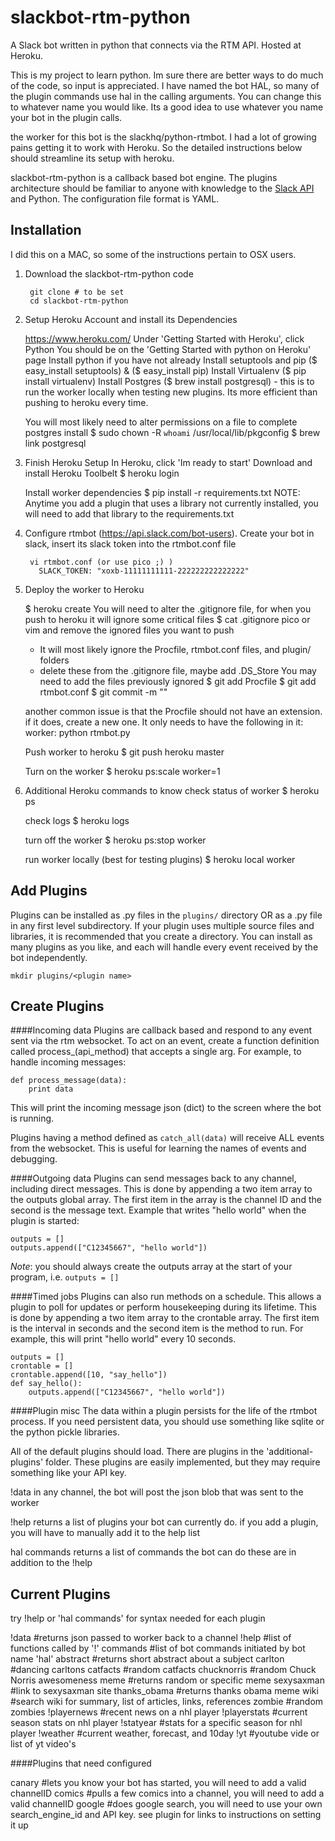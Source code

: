 slackbot-rtm-python
=============
A Slack bot written in python that connects via the RTM API. Hosted at Heroku. 

This is my project to learn python. Im sure there are better ways to do much of the code, so input is appreciated. I have named the bot HAL, so many of the plugin commands use hal in the calling arguments. You can change this to whatever name you would like. Its a good idea to use whatever you name your bot in the plugin calls.

the worker for this bot is the slackhq/python-rtmbot. I had a lot of growing pains getting it to work with Heroku. So the detailed instructions below should streamline its setup with heroku. 

slackbot-rtm-python is a callback based bot engine. The plugins architecture should be familiar to anyone with knowledge to the [Slack API](https://api.slack.com) and Python. The configuration file format is YAML.  

Installation
-----------

I did this on a MAC, so some of the instructions pertain to OSX users.

1. Download the slackbot-rtm-python code

        git clone # to be set
        cd slackbot-rtm-python

2. Setup Heroku Account and install its Dependencies
	
	https://www.heroku.com/
	Under 'Getting Started with Heroku', click Python
	You should be on the 'Getting Started with python on Heroku' page
	Install python if you have not already
	Install setuptools and pip ($ easy_install setuptools) & ($ easy_install pip)
	Install Virtualenv ($ pip install virtualenv)
	Install Postgres ($ brew install postgresql) - this is to run the worker locally when testing new plugins. Its more efficient than pushing to heroku every time.

	You will most likely need to alter permissions on a file to complete postgres install
	$ sudo chown -R `whoami` /usr/local/lib/pkgconfig
	$ brew link postgresql


3. Finish Heroku Setup
	In Heroku, click 'Im ready to start'
	Download and install Heroku Toolbelt
	$ heroku login
	
	Install worker dependencies
	$ pip install -r requirements.txt
	NOTE: Anytime you add a plugin that uses a library not currently installed, you will need to add that library to the requirements.txt
	
4. Configure rtmbot (https://api.slack.com/bot-users). Create your bot in slack, insert its slack token into the rtmbot.conf file
        
        vi rtmbot.conf (or use pico ;) )
          SLACK_TOKEN: "xoxb-11111111111-222222222222222"


5. Deploy the worker to Heroku

	$ heroku create
	You will need to alter the .gitignore file, for when you push to heroku it will ignore some critical files
	$ cat .gitignore
	pico or vim and remove the ignored files you want to push
	- It will most likely ignore the Procfile, rtmbot.conf files, and plugin/ folders
	- delete these from the .gitignore file, maybe add .DS_Store
	You may need to add the files previously ignored
	$ git add Procfile
	$ git add rtmbot.conf
	$ git commit -m "<insert your notes>"

	another common issue is that the Procfile should not have an extension. if it does, create a new one. It only needs to have the following in it:
	worker: python rtmbot.py
	
	Push worker to heroku
	$ git push heroku master

	Turn on the worker
	$ heroku ps:scale worker=1

6. Additional Heroku commands to know
	check status of worker
	$ heroku ps

	check logs
	$ heroku logs

	turn off the worker
	$ heroku ps:stop worker

	run worker locally (best for testing plugins)
	$ heroku local worker



Add Plugins
-------

Plugins can be installed as .py files in the ```plugins/``` directory OR as a .py file in any first level subdirectory. If your plugin uses multiple source files and libraries, it is recommended that you create a directory. You can install as many plugins as you like, and each will handle every event received by the bot independently.


    mkdir plugins/<plugin name>
 

Create Plugins
--------

####Incoming data
Plugins are callback based and respond to any event sent via the rtm websocket. To act on an event, create a function definition called process_(api_method) that accepts a single arg. For example, to handle incoming messages:

    def process_message(data):
        print data

This will print the incoming message json (dict) to the screen where the bot is running.

Plugins having a method defined as ```catch_all(data)``` will receive ALL events from the websocket. This is useful for learning the names of events and debugging.

####Outgoing data
Plugins can send messages back to any channel, including direct messages. This is done by appending a two item array to the outputs global array. The first item in the array is the channel ID and the second is the message text. Example that writes "hello world" when the plugin is started:

    outputs = []
    outputs.append(["C12345667", "hello world"])
        
*Note*: you should always create the outputs array at the start of your program, i.e. ```outputs = []```

####Timed jobs
Plugins can also run methods on a schedule. This allows a plugin to poll for updates or perform housekeeping during its lifetime. This is done by appending a two item array to the crontable array. The first item is the interval in seconds and the second item is the method to run. For example, this will print "hello world" every 10 seconds.

    outputs = []
    crontable = []
    crontable.append([10, "say_hello"])
    def say_hello():
        outputs.append(["C12345667", "hello world"])

####Plugin misc
The data within a plugin persists for the life of the rtmbot process. If you need persistent data, you should use something like sqlite or the python pickle libraries.

All of the default plugins should load. There are plugins in the 'additional-plugins' folder. These plugins are easily implemented, but they may require something like your API key.

!data
in any channel, the bot will post the json blob that was sent to the worker

!help 
returns a list of plugins your bot can currently do.
if you add a plugin, you will have to manually add it to the help list

hal commands
returns a list of commands the bot can do
these are in addition to the !help 


Current Plugins
--------

try !help or 'hal commands' for syntax needed for each plugin

!data		#returns json passed to worker back to a channel
!help		#list of functions called by '!'
commands		#list of bot commands initiated by bot name 'hal' 
abstract		#returns short abstract about a subject
carlton		#dancing carltons
catfacts		#random catfacts
chucknorris	#random Chuck Norris awesomeness
meme		#returns random or specific meme
sexysaxman	#link to sexysaxman site
thanks_obama	#returns thanks obama meme
wiki		#search wiki for summary, list of articles, links, references
zombie		#random zombies
!playernews	#recent news on a nhl player
!playerstats	#current season stats on nhl player
!statyear	#stats for a specific season for nhl player
!weather		#current weather, forecast, and 10day
!yt		#youtube vide or list of yt video's


####Plugins that need configured

canary		#lets you know your bot has started, you will need to add a valid channelID
comics		#pulls a few comics into a channel, you will need to add a valid channelID
google		#does google search, you will need to use your own search_engine_id and API key. see plugin for links to instructions on setting it up








